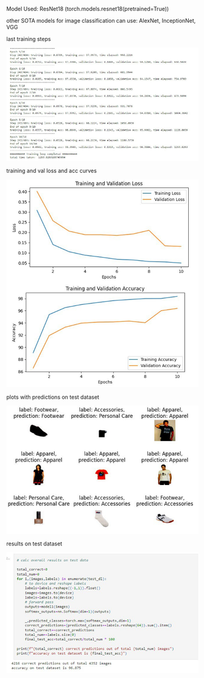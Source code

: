 Model Used: ResNet18 (torch.models.resnet18(pretrained=True))

other SOTA models for image classification can use: AlexNet, InceptionNet, VGG

last training steps

![alt text](https://github.com/haidiazaman/image-classification-learning/blob/main/multi_class_fashion_products/imgs/epochs_results.jpg)

training and val loss and acc curves

![alt text](https://github.com/haidiazaman/image-classification-learning/blob/main/multi_class_fashion_products/imgs/plots_loss_acc.jpg)

plots with predictions on test dataset

![alt text](https://github.com/haidiazaman/image-classification-learning/blob/main/multi_class_fashion_products/imgs/plots_with_predictions.jpg)

results on test dataset

![alt text](https://github.com/haidiazaman/image-classification-learning/blob/main/multi_class_fashion_products/imgs/test_acc.jpg)
